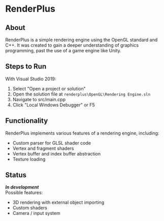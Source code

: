 # RenderPlus

## About

RenderPlus is a simple rendering engine using the OpenGL standard and C++. It was created to gain a deeper understanding of graphics programming, past the use of a game engine like Unity.

## Steps to Run

With Visual Studio 2019:
1. Select "Open a project or solution"
2. Open the solution file at `renderplus\OpenGL\Rendering Engine.sln`
3. Navigate to src/main.cpp
4. Click "Local Windows Debugger" or F5

## Functionality

RenderPlus implements various features of a rendering engine, including:
* Custom parser for GLSL shader code
* Vertex and fragment shaders
* Vertex buffer and index buffer abstraction
* Texture loading

## Status

***In development***\
Possible features:
* 3D rendering with external object importing
* Custom shaders
* Camera / input system
